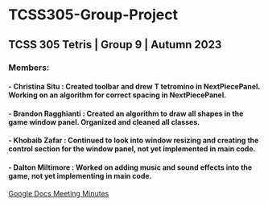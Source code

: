 # **TCSS305-Group-Project**

## **TCSS 305 Tetris | Group 9 | Autumn 2023**

### Members:
#### - Christina Situ : Created toolbar and drew T tetromino in NextPiecePanel. Working on an algorithm for correct spacing in NextPiecePanel.
#### - Brandon Ragghianti : Created an algorithm to draw all shapes in the game window panel. Organized and cleaned all classes.
#### - Khobaib Zafar : Continued to look into window resizing and creating the control section for the window panel, not yet implemented in main code.
#### - Dalton Miltimore : Worked on adding music and sound effects into the game, not yet implementing in main code.

[Google Docs Meeting Minutes](https://docs.google.com/document/d/1aWDug4Dk1qbsWcMLXQ9TkFP90STpNE5eqy6h8-YzMOg/edit?usp=sharing)
